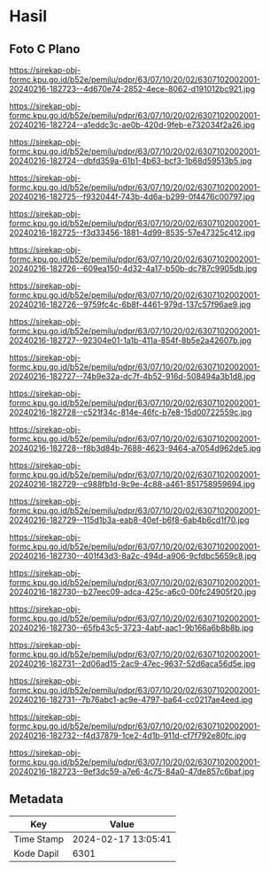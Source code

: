 # Hasil

## Foto C Plano

https://sirekap-obj-formc.kpu.go.id/b52e/pemilu/pdpr/63/07/10/20/02/6307102002001-20240216-182723--4d670e74-2852-4ece-8062-d191012bc921.jpg

https://sirekap-obj-formc.kpu.go.id/b52e/pemilu/pdpr/63/07/10/20/02/6307102002001-20240216-182724--a1eddc3c-ae0b-420d-9feb-e732034f2a26.jpg

https://sirekap-obj-formc.kpu.go.id/b52e/pemilu/pdpr/63/07/10/20/02/6307102002001-20240216-182724--dbfd359a-61b1-4b63-bcf3-1b68d59513b5.jpg

https://sirekap-obj-formc.kpu.go.id/b52e/pemilu/pdpr/63/07/10/20/02/6307102002001-20240216-182725--f932044f-743b-4d6a-b299-0f4476c00797.jpg

https://sirekap-obj-formc.kpu.go.id/b52e/pemilu/pdpr/63/07/10/20/02/6307102002001-20240216-182725--f3d33456-1881-4d99-8535-57e47325c412.jpg

https://sirekap-obj-formc.kpu.go.id/b52e/pemilu/pdpr/63/07/10/20/02/6307102002001-20240216-182726--609ea150-4d32-4a17-b50b-dc787c9905db.jpg

https://sirekap-obj-formc.kpu.go.id/b52e/pemilu/pdpr/63/07/10/20/02/6307102002001-20240216-182726--9759fc4c-6b8f-4461-979d-137c57f96ae9.jpg

https://sirekap-obj-formc.kpu.go.id/b52e/pemilu/pdpr/63/07/10/20/02/6307102002001-20240216-182727--92304e01-1a1b-411a-854f-8b5e2a42607b.jpg

https://sirekap-obj-formc.kpu.go.id/b52e/pemilu/pdpr/63/07/10/20/02/6307102002001-20240216-182727--74b9e32a-dc7f-4b52-916d-508494a3b1d8.jpg

https://sirekap-obj-formc.kpu.go.id/b52e/pemilu/pdpr/63/07/10/20/02/6307102002001-20240216-182728--c521f34c-814e-46fc-b7e8-15d00722559c.jpg

https://sirekap-obj-formc.kpu.go.id/b52e/pemilu/pdpr/63/07/10/20/02/6307102002001-20240216-182728--f8b3d84b-7688-4623-9464-a7054d962de5.jpg

https://sirekap-obj-formc.kpu.go.id/b52e/pemilu/pdpr/63/07/10/20/02/6307102002001-20240216-182729--c988fb1d-9c9e-4c88-a461-851758959694.jpg

https://sirekap-obj-formc.kpu.go.id/b52e/pemilu/pdpr/63/07/10/20/02/6307102002001-20240216-182729--115d1b3a-eab8-40ef-b6f8-6ab4b6cd1f70.jpg

https://sirekap-obj-formc.kpu.go.id/b52e/pemilu/pdpr/63/07/10/20/02/6307102002001-20240216-182730--401f43d3-8a2c-494d-a906-9cfdbc5659c8.jpg

https://sirekap-obj-formc.kpu.go.id/b52e/pemilu/pdpr/63/07/10/20/02/6307102002001-20240216-182730--b27eec09-adca-425c-a6c0-00fc24905f20.jpg

https://sirekap-obj-formc.kpu.go.id/b52e/pemilu/pdpr/63/07/10/20/02/6307102002001-20240216-182730--65fb43c5-3723-4abf-aac1-9b166a6b8b8b.jpg

https://sirekap-obj-formc.kpu.go.id/b52e/pemilu/pdpr/63/07/10/20/02/6307102002001-20240216-182731--2d06ad15-2ac9-47ec-9637-52d6aca56d5e.jpg

https://sirekap-obj-formc.kpu.go.id/b52e/pemilu/pdpr/63/07/10/20/02/6307102002001-20240216-182731--7b76abc1-ac9e-4797-ba64-cc0217ae4eed.jpg

https://sirekap-obj-formc.kpu.go.id/b52e/pemilu/pdpr/63/07/10/20/02/6307102002001-20240216-182732--f4d37879-1ce2-4d1b-911d-cf7f792e80fc.jpg

https://sirekap-obj-formc.kpu.go.id/b52e/pemilu/pdpr/63/07/10/20/02/6307102002001-20240216-182723--9ef3dc59-a7e6-4c75-84a0-47de857c6baf.jpg


## Metadata

| Key        | Value               |
| ---------- | ------------------- |
| Time Stamp | 2024-02-17 13:05:41 |
| Kode Dapil | 6301                |



